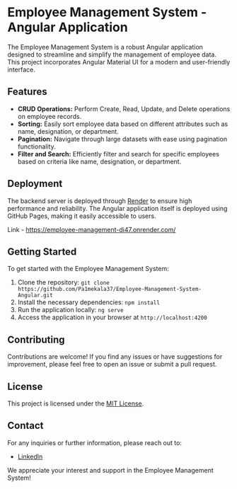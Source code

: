 # Employee Management System - Angular Application 

The Employee Management System is a robust Angular application designed to streamline and simplify the management of employee data. This project incorporates Angular Material UI for a modern and user-friendly interface.

## Features

- **CRUD Operations:** Perform Create, Read, Update, and Delete operations on employee records.
- **Sorting:** Easily sort employee data based on different attributes such as name, designation, or department.
- **Pagination:** Navigate through large datasets with ease using pagination functionality.
- **Filter and Search:** Efficiently filter and search for specific employees based on criteria like name, designation, or department.

## Deployment

The backend server is deployed through [Render](https://render.com) to ensure high performance and reliability. The Angular application itself is deployed using GitHub Pages, making it easily accessible to users.

Link - https://employee-management-di47.onrender.com/

## Getting Started

To get started with the Employee Management System:

1. Clone the repository: `git clone https://github.com/Pa1mekala37/Employee-Management-System-Angular.git`
2. Install the necessary dependencies: `npm install`
3. Run the application locally: `ng serve`
4. Access the application in your browser at `http://localhost:4200`

## Contributing

Contributions are welcome! If you find any issues or have suggestions for improvement, please feel free to open an issue or submit a pull request.

## License

This project is licensed under the [MIT License](https://opensource.org/licenses/MIT).

## Contact

For any inquiries or further information, please reach out to:

- [LinkedIn](www.linkedin.com/in/pavan-mekala-5233b1202)

We appreciate your interest and support in the Employee Management System!
